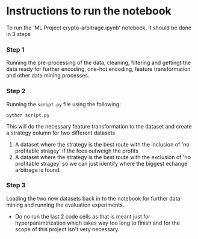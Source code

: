 # Instructions to run the notebook
To run the 'ML Project crypto-arbitrage.ipynb' notebook, it should be done in 3 steps

### Step 1
Running the pre-processing of the data, cleaning, filtering and gettingt the data ready for further encoding, one-hot encoding, feature transformation and other data mining processes.

### Step 2
Running the `script.py` file using the following:
```
python script.py
```
This will do the necessary feature transformation to the dataset and create a strategy column for two different datasets
1. A dataset where the strategy is the best route with the inclusion of 'no profitable stragey' if the fees outweigh the profits
2. A dataset where the strategy is the best route with the exclusion of 'no profitable stragey' so we can just identify where the biggest echange arbitrage is found.


### Step 3
Loading the two new datasets back in to the notebook for further data mining and running the evaluation experiments.

* Do no run the last 2 code cells as that is meant just for hyperparamtrization which takes way too long to finish and for the scope of this project isn't very necessary.